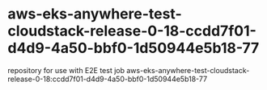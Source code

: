 # aws-eks-anywhere-test-cloudstack-release-0-18-ccdd7f01-d4d9-4a50-bbf0-1d50944e5b18-77
repository for use with E2E test job aws-eks-anywhere-test-cloudstack-release-0-18:ccdd7f01-d4d9-4a50-bbf0-1d50944e5b18-77
